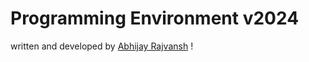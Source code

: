 # Programming Environment v2024

written and developed by [Abhijay Rajvansh](https://linkedin.com/in/abhijayrajvansh) !
